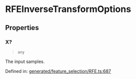 # RFEInverseTransformOptions

## Properties

### X?

> `any`

The input samples.

Defined in:  [generated/feature\_selection/RFE.ts:687](https://github.com/transitive-bullshit/scikit-learn-ts/blob/b59c1ff/packages/sklearn/src/generated/feature_selection/RFE.ts#L687)
